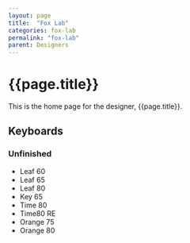 ```yaml
---
layout: page
title:  "Fox Lab"
categories: fox-lab
permalink: "fox-lab"
parent: Designers
---
```

# {{page.title}}

This is the home page for the designer, {{page.title}}.

## Keyboards

### Unfinished

- Leaf 60
- Leaf 65
- Leaf 80
- Key 65
- Time 80
- Time80 RE
- Orange 75
- Orange 80
